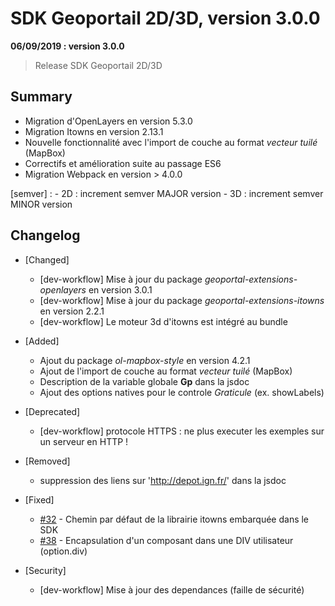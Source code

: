 # SDK Geoportail 2D/3D, version 3.0.0

**06/09/2019 : version 3.0.0**
> Release SDK Geoportail 2D/3D

## Summary

* Migration d'OpenLayers en version 5.3.0
* Migration Itowns en version 2.13.1
* Nouvelle fonctionnalité avec l'import de couche au format *vecteur tuilé* (MapBox)
* Correctifs et amélioration suite au passage ES6
* Migration Webpack en version > 4.0.0

[semver] :
    - 2D : increment semver MAJOR version
    - 3D : increment semver MINOR version

## Changelog

* [Changed]

    - [dev-workflow] Mise à jour du package *geoportal-extensions-openlayers* en version 3.0.1
    - [dev-workflow] Mise à jour du package *geoportal-extensions-itowns* en version 2.2.1
    - [dev-workflow] Le moteur 3d d'itowns est intégré au bundle

* [Added]

    - Ajout du package *ol-mapbox-style* en version 4.2.1
    - Ajout de l'import de couche au format *vecteur tuilé* (MapBox)
    - Description de la variable globale **Gp** dans la jsdoc
    - Ajout des options natives pour le controle *Graticule* (ex. showLabels)

* [Deprecated]

    - [dev-workflow] protocole HTTPS : ne plus executer les exemples sur un serveur en HTTP !

* [Removed]

    - suppression des liens sur 'http://depot.ign.fr/' dans la jsdoc

* [Fixed]

    - [#32](https://github.com/IGNF/geoportal-sdk/issues/32) - Chemin par défaut de la librairie itowns embarquée dans le SDK
    - [#38](https://github.com/IGNF/geoportal-sdk/issues/38) - Encapsulation d'un composant dans une DIV utilisateur (option.div)

* [Security]

    - [dev-workflow] Mise à jour des dependances (faille de sécurité)
